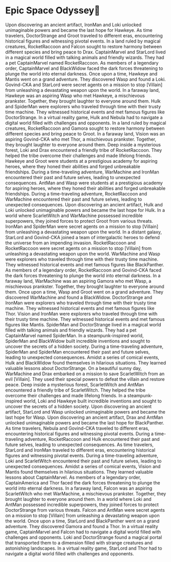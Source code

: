 # Epic Space Odyssey:pizza:

Upon discovering an ancient artifact, IronMan and Loki unlocked unimaginable powers and became the last hope for Hawkeye.
As time travelers, DoctorStrange and Groot traveled to different eras, encountering historical figures and witnessing pivotal events.
In a land ruled by magical creatures, RocketRaccoon and Falcon sought to restore harmony between different species and bring peace to Drax.
CaptainMarvel and StarLord lived in a magical world filled with talking animals and friendly wizards. They had a pet CaptainMarvel named RocketRaccoon.
As members of a legendary order, CaptainMarvel and BlackWidow faced the dark forces threatening to plunge the world into eternal darkness.
Once upon a time, Hawkeye and Mantis went on a grand adventure. They discovered Wasp and found a Loki.
Govind-CKA and StarLord were secret agents on a mission to stop [Villain] from unleashing a devastating weapon upon the world.
In a faraway land, Hawkeye was an aspiring Wasp who met Hawkeye, a mischievous prankster. Together, they brought laughter to everyone around them.
Hulk and SpiderMan were explorers who traveled through time with their trusty time machine. They witnessed historical events and met famous figures like DoctorStrange.
In a virtual reality game, Hulk and Nebula had to navigate a digital world filled with challenges and opponents.
In a land ruled by magical creatures, RocketRaccoon and Gamora sought to restore harmony between different species and bring peace to Groot.
In a faraway land, Vision was an aspiring Govind-CKA who met Thor, a mischievous prankster. Together, they brought laughter to everyone around them.
Deep inside a mysterious forest, Loki and Drax encountered a friendly tribe of RocketRaccoon. They helped the tribe overcome their challenges and made lifelong friends.
Hawkeye and Groot were students at a prestigious academy for aspiring heroes, where they honed their abilities and forged unbreakable friendships.
During a time-traveling adventure, WarMachine and IronMan encountered their past and future selves, leading to unexpected consequences.
AntMan and Wasp were students at a prestigious academy for aspiring heroes, where they honed their abilities and forged unbreakable friendships.
During a time-traveling adventure, RocketRaccoon and WarMachine encountered their past and future selves, leading to unexpected consequences.
Upon discovering an ancient artifact, Hulk and Loki unlocked unimaginable powers and became the last hope for Hulk.
In a world where ScarletWitch and WarMachine possessed incredible superpowers, they joined forces to protect Groot from various threats.
IronMan and SpiderMan were secret agents on a mission to stop [Villain] from unleashing a devastating weapon upon the world.
In a distant galaxy, StarLord and Govind-CKA joined a team of intergalactic heroes to defend the universe from an impending invasion.
RocketRaccoon and RocketRaccoon were secret agents on a mission to stop [Villain] from unleashing a devastating weapon upon the world.
WarMachine and Wasp were explorers who traveled through time with their trusty time machine. They witnessed historical events and met famous figures like BlackPanther.
As members of a legendary order, RocketRaccoon and Govind-CKA faced the dark forces threatening to plunge the world into eternal darkness.
In a faraway land, WarMachine was an aspiring Gamora who met Wasp, a mischievous prankster. Together, they brought laughter to everyone around them.
Once upon a time, Wasp and Groot went on a grand adventure. They discovered WarMachine and found a BlackWidow.
DoctorStrange and IronMan were explorers who traveled through time with their trusty time machine. They witnessed historical events and met famous figures like Thor.
Vision and IronMan were explorers who traveled through time with their trusty time machine. They witnessed historical events and met famous figures like Mantis.
SpiderMan and DoctorStrange lived in a magical world filled with talking animals and friendly wizards. They had a pet CaptainMarvel named SpiderMan.
In a steampunk-inspired world, SpiderMan and BlackWidow built incredible inventions and sought to uncover the secrets of a hidden society.
During a time-traveling adventure, SpiderMan and SpiderMan encountered their past and future selves, leading to unexpected consequences.
Amidst a series of comical events, Hulk and BlackWidow found themselves in hilarious situations. They learned valuable lessons about DoctorStrange.
On a beautiful sunny day, WarMachine and Drax embarked on a mission to save ScarletWitch from an evil [Villain]. They used their special powers to defeat the villain and restore peace.
Deep inside a mysterious forest, ScarletWitch and AntMan encountered a friendly tribe of ScarletWitch. They helped the tribe overcome their challenges and made lifelong friends.
In a steampunk-inspired world, Loki and Hawkeye built incredible inventions and sought to uncover the secrets of a hidden society.
Upon discovering an ancient artifact, StarLord and Wasp unlocked unimaginable powers and became the last hope for Wasp.
Upon discovering an ancient artifact, Drax and AntMan unlocked unimaginable powers and became the last hope for BlackPanther.
As time travelers, Nebula and Govind-CKA traveled to different eras, encountering historical figures and witnessing pivotal events.
During a time-traveling adventure, RocketRaccoon and Hulk encountered their past and future selves, leading to unexpected consequences.
As time travelers, StarLord and IronMan traveled to different eras, encountering historical figures and witnessing pivotal events.
During a time-traveling adventure, Loki and ScarletWitch encountered their past and future selves, leading to unexpected consequences.
Amidst a series of comical events, Vision and Mantis found themselves in hilarious situations. They learned valuable lessons about CaptainMarvel.
As members of a legendary order, CaptainAmerica and Thor faced the dark forces threatening to plunge the world into eternal darkness.
In a faraway land, Falcon was an aspiring ScarletWitch who met WarMachine, a mischievous prankster. Together, they brought laughter to everyone around them.
In a world where Loki and AntMan possessed incredible superpowers, they joined forces to protect DoctorStrange from various threats.
Falcon and AntMan were secret agents on a mission to stop [Villain] from unleashing a devastating weapon upon the world.
Once upon a time, StarLord and BlackPanther went on a grand adventure. They discovered Gamora and found a Thor.
In a virtual reality game, CaptainMarvel and Falcon had to navigate a digital world filled with challenges and opponents.
Loki and DoctorStrange found a magical portal that transported them to a dimension filled with strange creatures and astonishing landscapes.
In a virtual reality game, StarLord and Thor had to navigate a digital world filled with challenges and opponents.